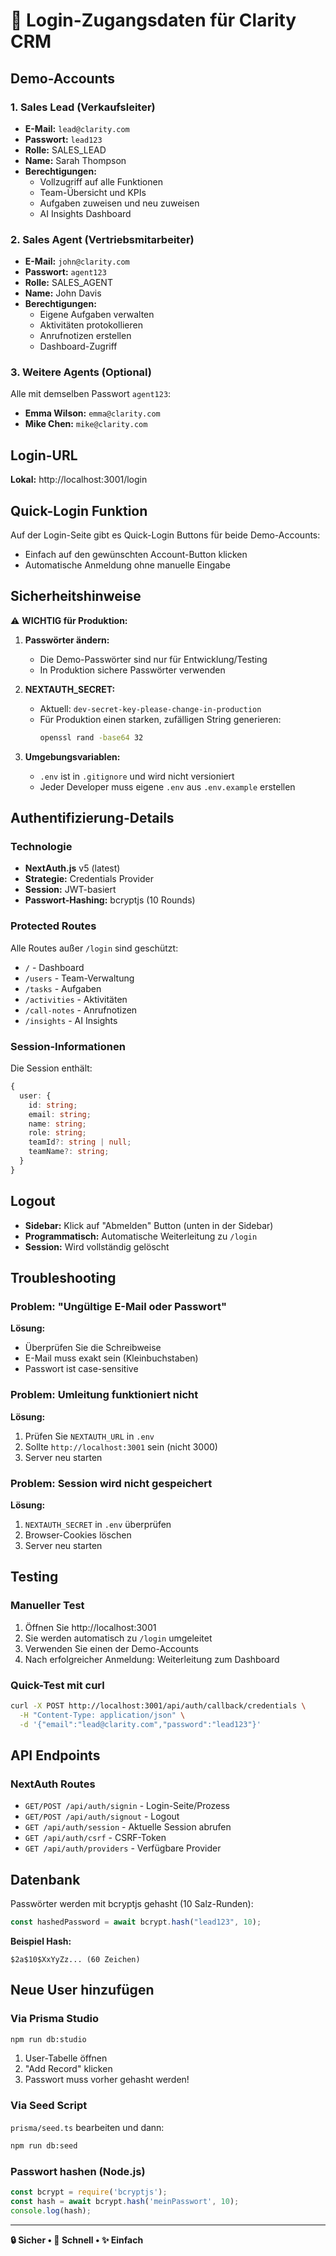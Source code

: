 # 🔐 Login-Zugangsdaten für Clarity CRM

## Demo-Accounts

### 1. Sales Lead (Verkaufsleiter)
- **E-Mail:** `lead@clarity.com`
- **Passwort:** `lead123`
- **Rolle:** SALES_LEAD
- **Name:** Sarah Thompson
- **Berechtigungen:**
  - Vollzugriff auf alle Funktionen
  - Team-Übersicht und KPIs
  - Aufgaben zuweisen und neu zuweisen
  - AI Insights Dashboard

### 2. Sales Agent (Vertriebsmitarbeiter)
- **E-Mail:** `john@clarity.com`
- **Passwort:** `agent123`
- **Rolle:** SALES_AGENT
- **Name:** John Davis
- **Berechtigungen:**
  - Eigene Aufgaben verwalten
  - Aktivitäten protokollieren
  - Anrufnotizen erstellen
  - Dashboard-Zugriff

### 3. Weitere Agents (Optional)
Alle mit demselben Passwort `agent123`:
- **Emma Wilson:** `emma@clarity.com`
- **Mike Chen:** `mike@clarity.com`

## Login-URL

**Lokal:** http://localhost:3001/login

## Quick-Login Funktion

Auf der Login-Seite gibt es Quick-Login Buttons für beide Demo-Accounts:
- Einfach auf den gewünschten Account-Button klicken
- Automatische Anmeldung ohne manuelle Eingabe

## Sicherheitshinweise

⚠️ **WICHTIG für Produktion:**

1. **Passwörter ändern:**
   - Die Demo-Passwörter sind nur für Entwicklung/Testing
   - In Produktion sichere Passwörter verwenden

2. **NEXTAUTH_SECRET:**
   - Aktuell: `dev-secret-key-please-change-in-production`
   - Für Produktion einen starken, zufälligen String generieren:
     ```bash
     openssl rand -base64 32
     ```

3. **Umgebungsvariablen:**
   - `.env` ist in `.gitignore` und wird nicht versioniert
   - Jeder Developer muss eigene `.env` aus `.env.example` erstellen

## Authentifizierung-Details

### Technologie
- **NextAuth.js** v5 (latest)
- **Strategie:** Credentials Provider
- **Session:** JWT-basiert
- **Passwort-Hashing:** bcryptjs (10 Rounds)

### Protected Routes
Alle Routes außer `/login` sind geschützt:
- `/` - Dashboard
- `/users` - Team-Verwaltung
- `/tasks` - Aufgaben
- `/activities` - Aktivitäten
- `/call-notes` - Anrufnotizen
- `/insights` - AI Insights

### Session-Informationen
Die Session enthält:
```typescript
{
  user: {
    id: string;
    email: string;
    name: string;
    role: string;
    teamId?: string | null;
    teamName?: string;
  }
}
```

## Logout

- **Sidebar:** Klick auf "Abmelden" Button (unten in der Sidebar)
- **Programmatisch:** Automatische Weiterleitung zu `/login`
- **Session:** Wird vollständig gelöscht

## Troubleshooting

### Problem: "Ungültige E-Mail oder Passwort"
**Lösung:**
- Überprüfen Sie die Schreibweise
- E-Mail muss exakt sein (Kleinbuchstaben)
- Passwort ist case-sensitive

### Problem: Umleitung funktioniert nicht
**Lösung:**
1. Prüfen Sie `NEXTAUTH_URL` in `.env`
2. Sollte `http://localhost:3001` sein (nicht 3000)
3. Server neu starten

### Problem: Session wird nicht gespeichert
**Lösung:**
1. `NEXTAUTH_SECRET` in `.env` überprüfen
2. Browser-Cookies löschen
3. Server neu starten

## Testing

### Manueller Test
1. Öffnen Sie http://localhost:3001
2. Sie werden automatisch zu `/login` umgeleitet
3. Verwenden Sie einen der Demo-Accounts
4. Nach erfolgreicher Anmeldung: Weiterleitung zum Dashboard

### Quick-Test mit curl
```bash
curl -X POST http://localhost:3001/api/auth/callback/credentials \
  -H "Content-Type: application/json" \
  -d '{"email":"lead@clarity.com","password":"lead123"}'
```

## API Endpoints

### NextAuth Routes
- `GET/POST /api/auth/signin` - Login-Seite/Prozess
- `GET/POST /api/auth/signout` - Logout
- `GET /api/auth/session` - Aktuelle Session abrufen
- `GET /api/auth/csrf` - CSRF-Token
- `GET /api/auth/providers` - Verfügbare Provider

## Datenbank

Passwörter werden mit bcryptjs gehasht (10 Salz-Runden):
```typescript
const hashedPassword = await bcrypt.hash("lead123", 10);
```

**Beispiel Hash:**
```
$2a$10$XxYyZz... (60 Zeichen)
```

## Neue User hinzufügen

### Via Prisma Studio
```bash
npm run db:studio
```
1. User-Tabelle öffnen
2. "Add Record" klicken
3. Passwort muss vorher gehasht werden!

### Via Seed Script
`prisma/seed.ts` bearbeiten und dann:
```bash
npm run db:seed
```

### Passwort hashen (Node.js)
```javascript
const bcrypt = require('bcryptjs');
const hash = await bcrypt.hash('meinPasswort', 10);
console.log(hash);
```

---

**🔒 Sicher • 🚀 Schnell • ✨ Einfach**

